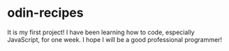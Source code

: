 # odin-recipes
It is my first project!
I have been learning how to code, especially JavaScript, for one week.
I hope I will be a good professional programmer!